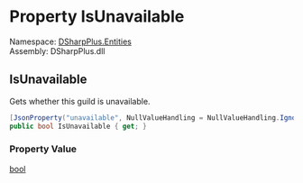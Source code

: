 # Property IsUnavailable

Namespace: [DSharpPlus.Entities](DSharpPlus.Entities.md)  
Assembly: DSharpPlus.dll

## <a id="DSharpPlus_Entities_DiscordGuild_IsUnavailable"></a>IsUnavailable

Gets whether this guild is unavailable.

```csharp
[JsonProperty("unavailable", NullValueHandling = NullValueHandling.Ignore)]
public bool IsUnavailable { get; }
```

### Property Value

[bool](https://learn.microsoft.com/dotnet/api/system.boolean)

